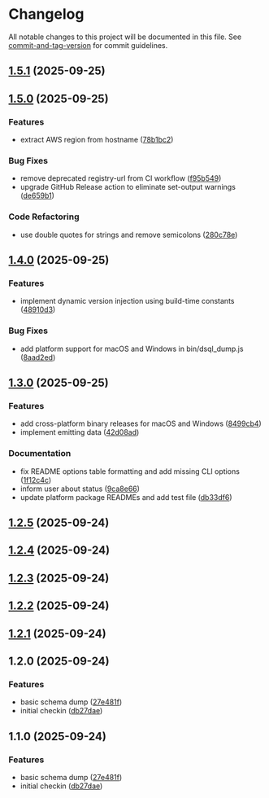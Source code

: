 # Changelog

All notable changes to this project will be documented in this file. See [commit-and-tag-version](https://github.com/absolute-version/commit-and-tag-version) for commit guidelines.

## [1.5.1](https://github.com/berenddeboer/dsql_dump/compare/v1.5.0...v1.5.1) (2025-09-25)

## [1.5.0](https://github.com/berenddeboer/dsql_dump/compare/v1.4.0...v1.5.0) (2025-09-25)


### Features

* extract AWS region from hostname ([78b1bc2](https://github.com/berenddeboer/dsql_dump/commit/78b1bc27953eccd6968cee4cd3ab8c830b1b6aa9))


### Bug Fixes

* remove deprecated registry-url from CI workflow ([f95b549](https://github.com/berenddeboer/dsql_dump/commit/f95b549ea5d8826f8ab40f6841565650023f09af))
* upgrade GitHub Release action to eliminate set-output warnings ([de659b1](https://github.com/berenddeboer/dsql_dump/commit/de659b19ae8623219893a883cb0867ae6398c3eb))


### Code Refactoring

* use double quotes for strings and remove semicolons ([280c78e](https://github.com/berenddeboer/dsql_dump/commit/280c78ebaf219cd6bb01180707dfaf9b33816535))

## [1.4.0](https://github.com/berenddeboer/dsql_dump/compare/v1.3.0...v1.4.0) (2025-09-25)


### Features

* implement dynamic version injection using build-time constants ([48910d3](https://github.com/berenddeboer/dsql_dump/commit/48910d3c52abc5a4ee1e2affe68cef1bd704797d))


### Bug Fixes

* add platform support for macOS and Windows in bin/dsql_dump.js ([8aad2ed](https://github.com/berenddeboer/dsql_dump/commit/8aad2edde51b3f6ebb8975cb100f7edb24ad9699))

## [1.3.0](https://github.com/berenddeboer/dsql_dump/compare/v1.2.5...v1.3.0) (2025-09-25)


### Features

* add cross-platform binary releases for macOS and Windows ([8499cb4](https://github.com/berenddeboer/dsql_dump/commit/8499cb459139ab58c998bef2193d4368ebeb461f))
* implement emitting data ([42d08ad](https://github.com/berenddeboer/dsql_dump/commit/42d08ad2b89c9ea2f672a03b7d5520fcbaeb2bf1))


### Documentation

* fix README options table formatting and add missing CLI options ([1f12c4c](https://github.com/berenddeboer/dsql_dump/commit/1f12c4cbfa3bb9aaee691c79a4aac4f355632af3))
* inform user about status ([9ca8e66](https://github.com/berenddeboer/dsql_dump/commit/9ca8e6691d4fecc6f300723b60920865add9ba4c))
* update platform package READMEs and add test file ([db33df6](https://github.com/berenddeboer/dsql_dump/commit/db33df6c4bc063b7b77edbb490cd55634c53cf1c))

## [1.2.5](https://github.com/berenddeboer/dsql_dump/compare/v1.2.4...v1.2.5) (2025-09-24)

## [1.2.4](https://github.com/berenddeboer/dsql_dump/compare/v1.2.3...v1.2.4) (2025-09-24)

## [1.2.3](https://github.com/berenddeboer/dsql_dump/compare/v1.2.2...v1.2.3) (2025-09-24)

## [1.2.2](https://github.com/berenddeboer/dsql_dump/compare/v1.2.1...v1.2.2) (2025-09-24)

## [1.2.1](https://github.com/berenddeboer/dsql_dump/compare/v1.2.0...v1.2.1) (2025-09-24)

## 1.2.0 (2025-09-24)


### Features

* basic schema dump ([27e481f](https://github.com/berenddeboer/dsql_dump/commit/27e481f4bcf1a184a263f6e485932b13c4d8e3aa))
* initial checkin ([db27dae](https://github.com/berenddeboer/dsql_dump/commit/db27dae8faf06841eb217b6947ed47966fe967d9))

## 1.1.0 (2025-09-24)


### Features

* basic schema dump ([27e481f](https://github.com/berenddeboer/dsql_dump/commit/27e481f4bcf1a184a263f6e485932b13c4d8e3aa))
* initial checkin ([db27dae](https://github.com/berenddeboer/dsql_dump/commit/db27dae8faf06841eb217b6947ed47966fe967d9))
